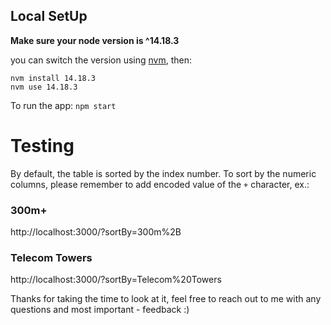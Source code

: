 

## Local SetUp
**Make sure your node version is ^14.18.3**

you can switch the version using [nvm](https://github.com/nvm-sh/nvm), then:

```
nvm install 14.18.3
nvm use 14.18.3
```

To run the app:
`npm start`

# Testing

By default, the table is sorted by the index number. 
To sort by the numeric columns, please remember to add encoded value of the `+` character, ex.:

### 300m+
http://localhost:3000/?sortBy=300m%2B

### Telecom Towers
http://localhost:3000/?sortBy=Telecom%20Towers



Thanks for taking the time to look at it, feel free to reach out to me with any questions and most important - feedback :) 
